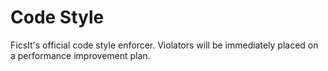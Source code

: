 # Code Style

FicsIt's official code style enforcer. Violators will be immediately placed on a performance improvement plan.
